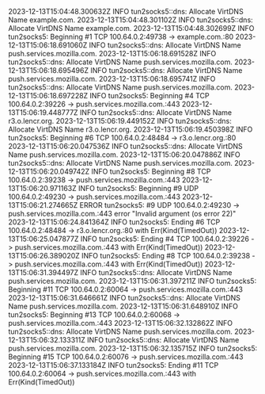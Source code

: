 2023-12-13T15:04:48.300632Z  INFO tun2socks5::dns: Allocate VirtDNS Name example.com.
2023-12-13T15:04:48.301102Z  INFO tun2socks5::dns: Allocate VirtDNS Name example.com.
2023-12-13T15:04:48.302699Z  INFO tun2socks5: Beginning #1 TCP 100.64.0.2:49738 -> example.com.:80
2023-12-13T15:06:18.691060Z  INFO tun2socks5::dns: Allocate VirtDNS Name push.services.mozilla.com.
2023-12-13T15:06:18.691528Z  INFO tun2socks5::dns: Allocate VirtDNS Name push.services.mozilla.com.
2023-12-13T15:06:18.695496Z  INFO tun2socks5::dns: Allocate VirtDNS Name push.services.mozilla.com.
2023-12-13T15:06:18.695741Z  INFO tun2socks5::dns: Allocate VirtDNS Name push.services.mozilla.com.
2023-12-13T15:06:18.697228Z  INFO tun2socks5: Beginning #4 TCP 100.64.0.2:39226 -> push.services.mozilla.com.:443
2023-12-13T15:06:19.448777Z  INFO tun2socks5::dns: Allocate VirtDNS Name r3.o.lencr.org.
2023-12-13T15:06:19.449152Z  INFO tun2socks5::dns: Allocate VirtDNS Name r3.o.lencr.org.
2023-12-13T15:06:19.450398Z  INFO tun2socks5: Beginning #6 TCP 100.64.0.2:48484 -> r3.o.lencr.org.:80
2023-12-13T15:06:20.047536Z  INFO tun2socks5::dns: Allocate VirtDNS Name push.services.mozilla.com.
2023-12-13T15:06:20.047886Z  INFO tun2socks5::dns: Allocate VirtDNS Name push.services.mozilla.com.
2023-12-13T15:06:20.049742Z  INFO tun2socks5: Beginning #8 TCP 100.64.0.2:39238 -> push.services.mozilla.com.:443
2023-12-13T15:06:20.971163Z  INFO tun2socks5: Beginning #9 UDP 100.64.0.2:49230 -> push.services.mozilla.com.:443
2023-12-13T15:06:21.274665Z ERROR tun2socks5: #9 UDP 100.64.0.2:49230 -> push.services.mozilla.com.:443 error "Invalid argument (os error 22)"
2023-12-13T15:06:24.841364Z  INFO tun2socks5: Ending #6 TCP 100.64.0.2:48484 -> r3.o.lencr.org.:80 with Err(Kind(TimedOut))
2023-12-13T15:06:25.047877Z  INFO tun2socks5: Ending #4 TCP 100.64.0.2:39226 -> push.services.mozilla.com.:443 with Err(Kind(TimedOut))
2023-12-13T15:06:26.389020Z  INFO tun2socks5: Ending #8 TCP 100.64.0.2:39238 -> push.services.mozilla.com.:443 with Err(Kind(TimedOut))
2023-12-13T15:06:31.394497Z  INFO tun2socks5::dns: Allocate VirtDNS Name push.services.mozilla.com.
2023-12-13T15:06:31.397211Z  INFO tun2socks5: Beginning #11 TCP 100.64.0.2:60064 -> push.services.mozilla.com.:443
2023-12-13T15:06:31.646661Z  INFO tun2socks5::dns: Allocate VirtDNS Name push.services.mozilla.com.
2023-12-13T15:06:31.648910Z  INFO tun2socks5: Beginning #13 TCP 100.64.0.2:60068 -> push.services.mozilla.com.:443
2023-12-13T15:06:32.132862Z  INFO tun2socks5::dns: Allocate VirtDNS Name push.services.mozilla.com.
2023-12-13T15:06:32.133311Z  INFO tun2socks5::dns: Allocate VirtDNS Name push.services.mozilla.com.
2023-12-13T15:06:32.135715Z  INFO tun2socks5: Beginning #15 TCP 100.64.0.2:60076 -> push.services.mozilla.com.:443
2023-12-13T15:06:37.133184Z  INFO tun2socks5: Ending #11 TCP 100.64.0.2:60064 -> push.services.mozilla.com.:443 with Err(Kind(TimedOut))
